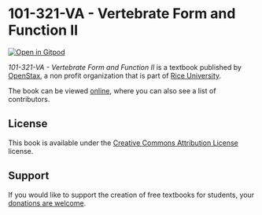# 101-321-VA - Vertebrate Form and Function II

[![Open in Gitpod](https://gitpod.io/button/open-in-gitpod.svg)](https://gitpod.io/from-referrer/)

_101-321-VA - Vertebrate Form and Function II_ is a textbook published by [OpenStax](https://openstax.org/), a non profit organization that is part of [Rice University](https://www.rice.edu/).

The book can be viewed [online](https://github.com/cnx-user-books/cnxbook-101-321-va-vertebrate-form-and-function-ii/releases/latest), where you can also see a list of contributors.

## License
This book is available under the [Creative Commons Attribution License](./LICENSE) license.

## Support
If you would like to support the creation of free textbooks for students, your [donations are welcome](https://riceconnect.rice.edu/donation/support-openstax-banner).
